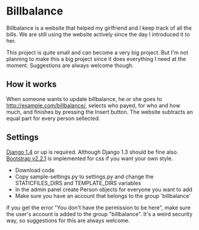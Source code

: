 Billbalance
===========

Billbalance is a website that helped my girlfriend and I keep track of all the bills.
We are still using the website actively since the day I introduced it to her.

This project is quite small and can become a very big project. 
But I'm not planning to make this a big project since it does everything I need at the moment.
Suggestions are always welcome though.


How it works
------------

When someone wants to update billbalance, he or she goes to http://example.com/billbalance/,
selects who payed,
for who and how much,
and finishes by pressing the Insert button.
The website subtracts an equal part for every person sellected.

Settings
--------

[Django 1.4](https://www.djangoproject.com/) or up is required. Although Django 1.3 should be fine also.  
[Bootstrap v2.2.1](http://twitter.github.com/bootstrap/) is implemented for css if you want your own style.

* Download code
* Copy sample-settings.py to settings.py and change the STATICFILES_DIRS and TEMPLATE_DIRS variables
* In the admin panel create Person objects for everyone you want to add
* Make sure you have an account that belongs to the group 'billbalance'

If you get the error "You don't have the permission to be here",
make sure the user's account is added to the group "billbalance".
It's a weird security way, so suggestions for this are always welcome.


